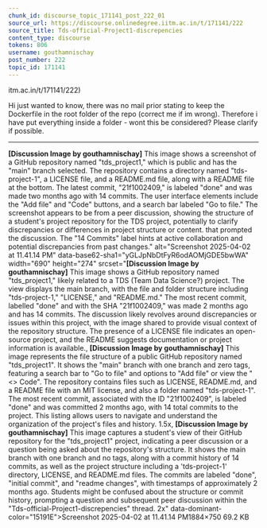```yaml
---
chunk_id: discourse_topic_171141_post_222_01
source_url: https://discourse.onlinedegree.iitm.ac.in/t/171141/222
source_title: Tds-official-Project1-discrepencies
content_type: discourse
tokens: 806
username: gouthamnischay
post_number: 222
topic_id: 171141
---
```


itm.ac.in/t/171141/222)

Hi just wanted to know, there was no mail prior stating to keep the Dockerfile in the root folder of the repo (correct me if im wrong). Therefore i have put everything inside a folder - wont this be considered? Please clarify if possible.

---

**[Discussion Image by gouthamnischay]** This image shows a screenshot of a GitHub repository named "tds_project1," which is public and has the "main" branch selected. The repository contains a directory named "tds-project-1", a LICENSE file, and a README.md file, along with a README file at the bottom. The latest commit, "21f1002409," is labeled "done" and was made two months ago with 14 commits. The user interface elements include the "Add file" and "Code" buttons, and a search bar labeled "Go to file." The screenshot appears to be from a peer discussion, showing the structure of a student's project repository for the TDS project, potentially to clarify discrepancies or differences in project structure or content. that prompted the discussion. The "14 Commits" label hints at active collaboration and potential discrepancies from past changes." alt="Screenshot 2025-04-02 at 11.41.14 PM" data-base62-sha1="yGLJpNbDtFyR6odAOMjGDE5bwWA" width="690" height="274" srcset="**[Discussion Image by gouthamnischay]** This image shows a GitHub repository named "tds_project1," likely related to a TDS (Team Data Science?) project. The view displays the main branch, with the file and folder structure including "tds-project-1," "LICENSE," and "README.md." The most recent commit, labelled "done" and with the SHA "21f1002409," was made 2 months ago and has 14 commits. The discussion likely revolves around discrepancies or issues within this project, with the image shared to provide visual context of the repository structure. The presence of a LICENSE file indicates an open-source project, and the README suggests documentation or project information is available., **[Discussion Image by gouthamnischay]** This image represents the file structure of a public GitHub repository named "tds_project1". It shows the "main" branch with one branch and zero tags, featuring a search bar to "Go to file" and options to "Add file" or view the "<> Code". The repository contains files such as LICENSE, README.md, and a README file with an MIT license, and also a folder named "tds-project-1". The most recent commit, associated with the ID "21f1002409", is labeled "done" and was committed 2 months ago, with 14 total commits to the project. This listing allows users to navigate and understand the organization of the project's files and history. 1.5x, **[Discussion Image by gouthamnischay]** This image captures a student's view of their GitHub repository for the "tds_project1" project, indicating a peer discussion or a question being asked about the repository's structure. It shows the main branch with one branch and no tags, along with a commit history of 14 commits, as well as the project structure including a 'tds-project-1' directory, LICENSE, and README.md files. The commits are labeled "done", "initial commit", and "readme changes", with timestamps of approximately 2 months ago. Students might be confused about the structure or commit history, prompting a question and subsequent peer discussion within the "Tds-official-Project1-discrepencies" thread. 2x" data-dominant-color="15191E">Screenshot 2025-04-02 at 11.41.14 PM1884×750 69.2 KB

